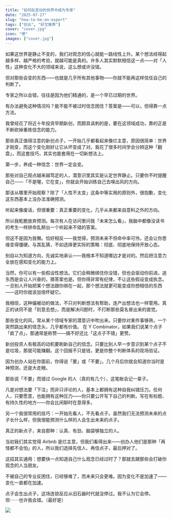 ```yaml
---
title: "如何在变动的世界中成为专家"
date: "2025-07-27"
slug: "how-to-be-an-expert"
tags: ["创业", "好文推荐"]
cover: "cover.jpg"
icon: "😎"
images: ["cover.jpg"]
---
```

如果这世界是静止不变的，我们对观念的信心就能一路线性上升。某个想法经得起越多样、越严格的考验，就越可能是真的。许多人其实默默相信这一点——对「人性」这种变化不大的领域来说，这么想或许没错。



但对那些会变的东西——也就是几乎所有其他事物——你就不能再这样信任自己的判断了。



专家之所以会错，往往是因为他们精通的，是一个早已过期的世界。



有办法避免这种情况吗？能不能不被过时信念困住？答案是——可以，但得靠一点方法。



我曾经花了将近十年投资早期新创，而颇具讽刺的是，要在这领域成功，靠的正是不断砍掉重练信念的能力。



那些真正值得注意的新创点子，一开始几乎都看起来像烂主意，原因很简单：世界才刚变，而这个变化刚好让它从坏变成了对。我花了很多时间学会分辨这种「翻盘」，而这套技巧，其实也能套用在一切新想法上。



第一步，养成一种信念：世界一定会变。



那些对自己观点越来越笃定的人，潜意识里其实是认定世界静止。只要你不时提醒自己——「不是喔，它在变」，你就会开始训练自己去嗅出风的方向。



那该从哪里开始观察？除了「人性不太变」这条中等实用的原则外，很抱歉，变化这东西基本上没办法准确预测。



听起来像废话，但很重要：真正重要的变化，几乎从来都来自意料之外的方向。



所以我乾脆放弃预测。每次有人在访问里问我「未来怎么看」，我脑中都像没读书的考生一样拼命乱掰出一个听起来不错的答案。



但这不是因为我懒。恰好相反——我觉得，预测未来不但命中率可怜，还会让你思维变得僵硬。与其乱猜，不如选择更实际的策略：彻底、彻底地保持开放心态。



别自以为知道方向，先诚实地承认——我根本不知道哪边才是对的。然后把注意力全放在感知变化的能力上。



当然，你可以有一些假设性想法。它们会稍微绑住你没错，但也会驱动你前进。追东西是会让人兴奋的，猜答案也是。但你得非常有纪律，不让这些假设变成执念。
一旦别人开始把某个想法跟你绑在一起，那个想法就更可能变成你想相信的东西——这时你就该加倍怀疑它。



我相信，这种偏被动的做法，不只对判断想法有帮助，连产出想法也一样管用。真正的诀窍不是「刻意去想」，而是解决问题时，不打断那些莫名冒出来的直觉。



那些变化的风，常从某个领域专家的潜意识中吹出来。只要你对某件事够熟，一个突然跳出来的怪念头，几乎都有价值。
在 Y Combinator，如果我们说某个点子「疯了点」，那通常是称赞——搞不好还比「这点子不错」更赞。



新创投资人有极高的动机要刷新自己的信念。只要比别人早一步意识到某个点子不是垃圾，那就可能赚翻。这个回报不只是钱，更是你整个判断体系的现场验证。



因为创办人站在你面前，你得说「要」或「不要」，几个月后你就会知道你当时是神预测，还是大走眼。



那些说「不要」而错过 Google 的人（真的有几个），这笔帐会记一辈子。



凡是对想法要「下注」而非只评论的人，基本上都拥有这种自我纠错压力。任何人，只要愿意，也能拥有这种压力——你只要公开写下自己的判断。写在有标题、有持久性的地方——你会比闲聊时在意得多。



另一个我很常用的技巧：一开始先看人，不先看点子。虽然我们无法预测未来的点子长什么样，但我很能预测什么样的人会生出未来的点子。



真正的新点子，来自那种：认真、有劲、脑袋够独立的人。



当初我们其实觉得 Airbnb 是烂主意，但我们看得出来——创办人他们是那种「再怪都不会怕」的人，所以我们选择先信人、再信点子，最后押对了。



这招其实通用：想要快一点知道自己什么观念已经过时了？那就去跟那些会打破你观念的人当朋友。



不被自己的专业反困住，已经够难了，而未来只会更难。因为变化不是加速了——变化一直都在加速。



点子会生出点子，这场连锁反应从旧石器时代就没停过。我不认为它会停。
但⋯⋯也许我会错。（最好是）




![](https://prod-files-secure.s3.us-west-2.amazonaws.com/112d0858-5090-4d34-a606-b75eb8d65fd2/46476355-9cf3-4e99-9b7a-3531bc426380/1000202064.png?X-Amz-Algorithm=AWS4-HMAC-SHA256&X-Amz-Content-Sha256=UNSIGNED-PAYLOAD&X-Amz-Credential=ASIAZI2LB46636XTQFRR%2F20251013%2Fus-west-2%2Fs3%2Faws4_request&X-Amz-Date=20251013T134305Z&X-Amz-Expires=3600&X-Amz-Security-Token=IQoJb3JpZ2luX2VjEJ3%2F%2F%2F%2F%2F%2F%2F%2F%2F%2FwEaCXVzLXdlc3QtMiJGMEQCIEcNO%2FV%2B7Dq2i8047dbCJez4NeONXCVkk%2FM861c7%2FzHCAiAkxr3j30cZpIQEcYx%2Bjg0INqraO1gqWu4ClesJ0vGzHSr%2FAwhGEAAaDDYzNzQyMzE4MzgwNSIMSCBj5kWZtgL2o2ZPKtwDaZgYvhy9FmWKEIrIF6kDZfH0lL137BAXJ5pOADKteJo%2Fg26SaYFA%2FmwtZq%2BBZk7cGAvwY7M6%2FsF9p4qJIeTcl66BMWoAdiV%2BBL0VYiTy9eptB0mxZAHa%2F1Y3B9JmeU85WEb%2FtuPez%2Boz8u8vF6C5fxySkDPihAAmKCeMdgzCKWmAz6FW0L4p1aSVtbZxmmNS2lNKkRp%2B6S%2FKpJ9xA7M9ouCKBMgU9jSUFB02tyZx%2BvZ%2Bvzd%2F4kqOea8zS3QIf3xME483H%2F9ZC63n6DXlP%2FciZLwBSdEBFyTIREBVrC17Jjcaw7LO94y8uE9UHgvKEutVm6bL6yq%2BPKaptPLUpqzbbOaVFcIGf%2BuPSQvc6VsV7nDRCmZQN6dOg8zHSEaAdSoUPSgugm%2FPPt%2F3LM%2FLoZjGncIM9XvJKKvX%2Blg%2BBPbQyfuVs7STMRyeNgxaeLWsjvPaqEpsH1QkuqgKJmHkv6BcigLDJxJ54A%2Bf7jGK%2Bpy6FoimwYuQQX0frDzmvCmygTKjj8QGMlUj7ANecmKKYjssa5UWzrR%2Fn1P6cfV3mHK9x0B%2BKz41ol8DRxEXrT2y21v4JvF3olG%2BLPU0ex5GqxAsklrfO9zAE1B%2FF5HQuJ%2BVK2XQlewFOYPBMrTQW1Yw3%2FGzxwY6pgEUPNenIEcSJS1RmEaQ2XKD24IAoZUF8cZRKgKaKc5LBdNRh7Lzb58GRn8ghAqsjDEk0xS%2FQJzxgHuYvZAYAWqqBQ%2FoaFtHIe3hR0NI4c0Sc2q5eP0FS0rWy5dhP9DW6u%2BMLlCQV00ChU%2FjWo0ov96xUBGlBUo7MWDe4smOsoE1jLGaQgCvKHBHk2dnYyxumBqnse%2BrIaPepccWDP2S1k1S07qnp%2Bpm&X-Amz-Signature=b78ba545d85273334e8455ef049baf538905cbf9f72185f9e67f65757b36f4b9&X-Amz-SignedHeaders=host&x-amz-checksum-mode=ENABLED&x-id=GetObject)

